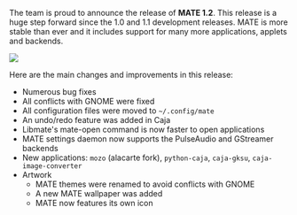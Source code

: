 <!--
.. link:
.. description:
.. tags: News,Releases
.. date: 2012-04-16 03:48:11
.. title: MATE 1.2 released
.. slug: 2012-04-16-mate-1-2-released
-->

The team is proud to announce the release of **MATE 1.2**. This release is a
huge step forward since the 1.0 and 1.1 development releases. MATE is more
stable than ever and it includes support for many more applications, applets
and backends. 

![](/wp-content/uploads/2012/04/mate-about-1.2.0-300x207.png)

Here are the main changes and improvements in this release:

  * Numerous bug fixes
  * All conflicts with GNOME were fixed
  * All configuration files were moved to `~/.config/mate`
  * An undo/redo feature was added in Caja
  * Libmate's mate-open command is now faster to open applications
  * MATE settings daemon now supports the PulseAudio and GStreamer backends
  * New applications: `mozo` (alacarte fork), `python-caja`, `caja-gksu`, `caja-image-converter`
  * Artwork
    * MATE themes were renamed to avoid conflicts with GNOME
    * A new MATE wallpaper was added
    * MATE now features its own icon

